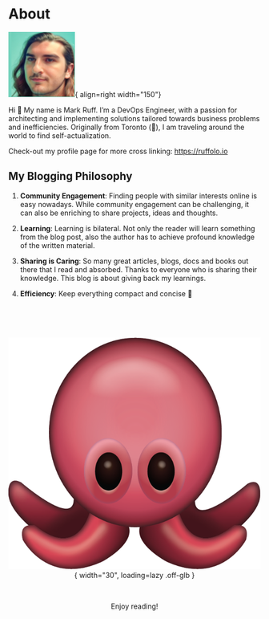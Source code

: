 # About

  

![](https://raw.githubusercontent.com/RetributionByRevenue/blog_content/main/profile_picture/html_picture.png){ align=right width="150"}

Hi 👋 My name is Mark Ruff. I’m a DevOps Engineer, with a passion for architecting and implementing solutions tailored towards business problems and inefficiencies. Originally from Toronto (🍁), I am traveling around the world to find self-actualization.  

  

Check-out my profile page for more cross linking: <a href="https://ruffolo.io">https://ruffolo.io</a>

  

## My Blogging Philosophy

1.  **Community Engagement**: Finding people with similar interests online is easy nowadays. While community engagement can be challenging, it can also be enriching to share projects, ideas and thoughts.

2.  **Learning**: Learning is bilateral. Not only the reader will learn something from the blog post, also the author has to achieve profound knowledge of the written material.

3.  **Sharing is Caring**: So many great articles, blogs, docs and books out there that I read and absorbed. Thanks to everyone who is sharing their knowledge. This blog is about giving back my learnings.

4.  **Efficiency**: Keep everything compact and concise :rocket:

  

<br>

  
  

<br>

<br>

<center>

![](assets/octopus.png){ width="30", loading=lazy .off-glb }

<br>

Enjoy reading!

</center>

<br>

<br>